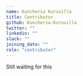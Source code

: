```yaml
---
name: Kuncheria Kuruvilla
title: Contributor
github: Kuncheria-Kuruvilla
twitter: ""
linkedin: ""
slack: ""
joining_date: ""
role: "contributor"
---
```


Still waiting for this
